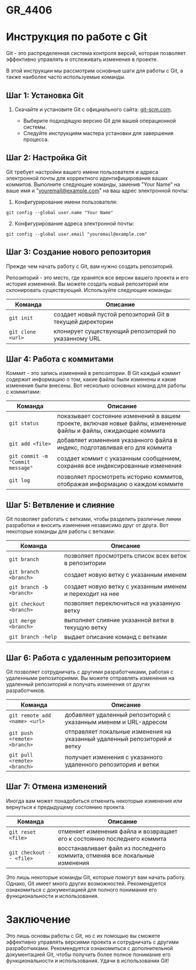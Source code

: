 # GR_4406

# Инструкция по работе с Git

Git - это распределенная система контроля версий, которая позволяет эффективно управлять и отслеживать изменения в проекте.

В этой инструкции мы рассмотрим основные шаги для работы с Git, а также наиболее часто используемые команды.

## Шаг 1: Установка Git

1. Скачайте и установите Git с официального сайта: [git-scm.com](https://git-scm.com).

   * Выберите подходящую версию Git для вашей операционной системы.
   * Следуйте инструкциям мастера установки для завершения процесса.

## Шаг 2: Настройка Git

Git требует настройки вашего имени пользователя и адреса электронной почты для корректного идентифицирования ваших коммитов. Выполните следующие команды, заменив "Your Name" на ваше имя и "youremail@example.com" на ваш адрес электронной почты:

1. Конфигурирование имени пользователя:

`git config --global user.name "Your Name"`

2. Конфигурирование адреса электронной почты:

`git config --global user.email "youremail@example.com"`

## Шаг 3: Создание нового репозитория

Прежде чем начать работу с Git, вам нужно создать репозиторий.

Репозиторий - это место, где хранятся все версии вашего проекта и его история изменений. Вы можете создать новый репозиторий или склонировать существующий. Используйте следующие команды:

| Команда                          | Описание                                  |
|----------------------------------|-------------------------------------------|
| `git init`                       | создает новый пустой репозиторий Git в текущей директории      |
| `git clone <url>`                | клонирует существующий репозиторий по указанному URL        |

## Шаг 4: Работа с коммитами

Коммит - это запись изменений в репозитории. В Git каждый коммит содержит информацию о том, какие файлы были изменены и какие изменения были внесены. Вот несколько основных команд для работы с коммитами:

| Команда                          | Описание                                  |
|----------------------------------|-------------------------------------------|
| `git status`                     | показывает состояние изменений в вашем проекте, включая новые файлы, измененные файлы и файлы, ожидающие коммита               |
| `git add <file>`                 | добавляет изменения указанного файла в индекс, подготавливая его для коммита        |
| `git commit -m "Commit message"` | создает коммит с указанным сообщением, сохраняя все индексированные изменения     |
| `git log`                        | позволяет просмотреть историю коммитов, отображая информацию о каждом коммите                  |

## Шаг 5: Ветвление и слияние

Git позволяет работать с ветками, чтобы разделить различные линии разработки и вносить изменения независимо друг от друга. Вот некоторые команды для работы с ветками:

| Команда                          | Описание                                  |
|----------------------------------|-------------------------------------------|
| `git branch`                     | позволяет просмотреть список всех веток в репозитории                     |
| `git branch <branch>`            | создает новую ветку с указанным именем                       |
| `git branch -b <branch>`             | создает новую ветку с указанным именем и переходит на нее          |
| `git checkout <branch>`          | позволяет переключиться на указанную ветку          |
| `git merge <branch>`             | выполняет слияние указанной ветки в текущую ветку          |
| `git branch -help`             | выдает описание команд с ветками          |

## Шаг 6: Работа с удаленным репозиторием

Git позволяет сотрудничать с другими разработчиками, работая с удаленными репозиториями. Вы можете отправлять изменения на удаленный репозиторий и получать изменения от других разработчиков.

| Команда                          | Описание                                  |
|----------------------------------|-------------------------------------------|
| `git remote add <name> <url>`    | добавляет удаленный репозиторий с указанным именем и URL-адресом            |
| `git push <remote> <branch>`     | отправляет локальные изменения на указанный удаленный репозиторий и ветку |
| `git pull <remote> <branch>`     | получает изменения с указанного удаленного репозитория и ветки |

## Шаг 7: Отмена изменений

Иногда вам может понадобиться отменить некоторые изменения или вернуться к предыдущему состоянию проекта.

| Команда                          | Описание                                  |
|----------------------------------|-------------------------------------------|
| `git reset <file>`               | отменяет изменения файла и возвращает его к состоянию последнего коммита                   |
| `git checkout -- <file>`         | восстанавливает файл из последнего коммита, отменяя все локальные изменения |

Это лишь некоторые команды Git, которые помогут вам начать работу. Однако, Git имеет много других возможностей. Рекомендуется ознакомиться с документацией для полного понимания его функциональности и использования.

# Заключение

Это лишь основы работы с Git, но с их помощью вы сможете эффективно управлять версиями проекта и сотрудничать с другими разработчиками. Рекомендуется ознакомиться с дополнительной документацией Git, чтобы получить более полное понимание его функциональности и использования. Удачи в использовании Git!